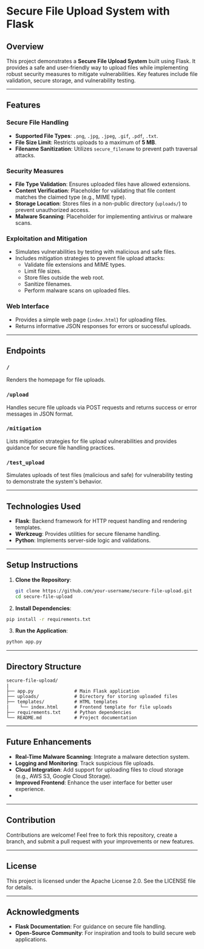 # Secure File Upload System with Flask

## Overview
This project demonstrates a **Secure File Upload System** built using Flask. It provides a safe and user-friendly way to upload files while implementing robust security measures to mitigate vulnerabilities. Key features include file validation, secure storage, and vulnerability testing.

---

## Features

### Secure File Handling
- **Supported File Types**: `.png`, `.jpg`, `.jpeg`, `.gif`, `.pdf`, `.txt`.
- **File Size Limit**: Restricts uploads to a maximum of **5 MB**.
- **Filename Sanitization**: Utilizes `secure_filename` to prevent path traversal attacks.

### Security Measures
- **File Type Validation**: Ensures uploaded files have allowed extensions.
- **Content Verification**: Placeholder for validating that file content matches the claimed type (e.g., MIME type).
- **Storage Location**: Stores files in a non-public directory (`uploads/`) to prevent unauthorized access.
- **Malware Scanning**: Placeholder for implementing antivirus or malware scans.

### Exploitation and Mitigation
- Simulates vulnerabilities by testing with malicious and safe files.
- Includes mitigation strategies to prevent file upload attacks:
  - Validate file extensions and MIME types.
  - Limit file sizes.
  - Store files outside the web root.
  - Sanitize filenames.
  - Perform malware scans on uploaded files.

### Web Interface
- Provides a simple web page (`index.html`) for uploading files.
- Returns informative JSON responses for errors or successful uploads.

---

## Endpoints

### `/`
Renders the homepage for file uploads.

### `/upload`
Handles secure file uploads via POST requests and returns success or error messages in JSON format.

### `/mitigation`
Lists mitigation strategies for file upload vulnerabilities and provides guidance for secure file handling practices.

### `/test_upload`
Simulates uploads of test files (malicious and safe) for vulnerability testing to demonstrate the system's behavior.

---

## Technologies Used
- **Flask**: Backend framework for HTTP request handling and rendering templates.
- **Werkzeug**: Provides utilities for secure filename handling.
- **Python**: Implements server-side logic and validations.

---

## Setup Instructions

1. **Clone the Repository**:
   ```bash
   git clone https://github.com/your-username/secure-file-upload.git
   cd secure-file-upload
   ```
2. **Install Dependencies**:
```bash
pip install -r requirements.txt
```
3. **Run the Application**:
```bash
python app.py
```

---

## Directory Structure
```
secure-file-upload/
|
├── app.py               # Main Flask application
├── uploads/             # Directory for storing uploaded files
├── templates/           # HTML templates
|    └── index.html      # Frontend template for file uploads
├── requirements.txt     # Python dependencies
└── README.md            # Project documentation
```
---

## Future Enhancements
- **Real-Time Malware Scanning**: Integrate a malware detection system.
- **Logging and Monitoring**: Track suspicious file uploads.
- **Cloud Integration**: Add support for uploading files to cloud storage (e.g., AWS S3, Google Cloud Storage).
- **Improved Frontend**: Enhance the user interface for better user experience.
- 
---

## Contribution
Contributions are welcome! Feel free to fork this repository, create a branch, and submit a pull request with your improvements or new features.

---

## License
This project is licensed under the Apache License 2.0. See the LICENSE file for details.

---

## Acknowledgments
- **Flask Documentation**: For guidance on secure file handling.
- **Open-Source Community**: For inspiration and tools to build secure web applications.
